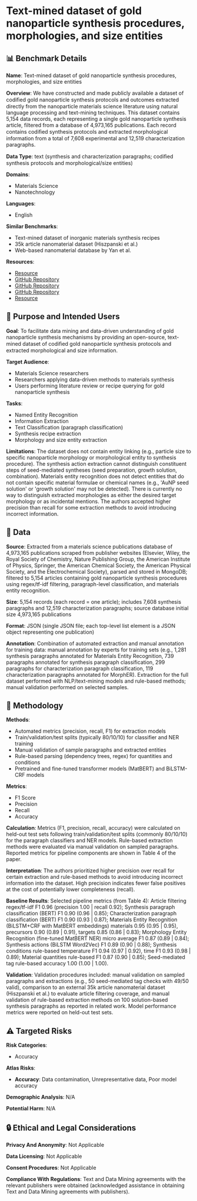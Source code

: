 # Text-mined dataset of gold nanoparticle synthesis procedures, morphologies, and size entities

## 📊 Benchmark Details

**Name**: Text-mined dataset of gold nanoparticle synthesis procedures, morphologies, and size entities

**Overview**: We have constructed and made publicly available a dataset of codiﬁed gold nanoparticle synthesis protocols and outcomes extracted directly from the nanoparticle materials science literature using natural language processing and text-mining techniques. This dataset contains 5,154 data records, each representing a single gold nanoparticle synthesis article, filtered from a database of 4,973,165 publications. Each record contains codiﬁed synthesis protocols and extracted morphological information from a total of 7,608 experimental and 12,519 characterization paragraphs.

**Data Type**: text (synthesis and characterization paragraphs; codiﬁed synthesis protocols and morphological/size entities)

**Domains**:
- Materials Science
- Nanotechnology

**Languages**:
- English

**Similar Benchmarks**:
- Text-mined dataset of inorganic materials synthesis recipes
- 35k article nanomaterial dataset (Hiszpanski et al.)
- Web-based nanomaterial database by Yan et al.

**Resources**:
- [Resource](https://doi.org/10.6084/m9.figshare.16614262.v3)
- [GitHub Repository](https://github.com/CederGroupHub/text-mined-aunp-synthesis_public)
- [GitHub Repository](https://github.com/lbnlp/MatBERT)
- [GitHub Repository](https://github.com/ThilinaRajapakse/simpletransformers)
- [Resource](https://solr.apache.org/)

## 🎯 Purpose and Intended Users

**Goal**: To facilitate data mining and data-driven understanding of gold nanoparticle synthesis mechanisms by providing an open-source, text-mined dataset of codiﬁed gold nanoparticle synthesis protocols and extracted morphological and size information.

**Target Audience**:
- Materials Science researchers
- Researchers applying data-driven methods to materials synthesis
- Users performing literature review or recipe querying for gold nanoparticle synthesis

**Tasks**:
- Named Entity Recognition
- Information Extraction
- Text Classification (paragraph classification)
- Synthesis recipe extraction
- Morphology and size entity extraction

**Limitations**: The dataset does not contain entity linking (e.g., particle size to specific nanoparticle morphology or morphological entity to synthesis procedure). The synthesis action extraction cannot distinguish constituent steps of seed-mediated syntheses (seed preparation, growth solution, combination). Materials entity recognition does not detect entities that do not contain specific material formulae or chemical names (e.g., 'AuNP seed solution' or 'growth solution' may not be detected). There is currently no way to distinguish extracted morphologies as either the desired target morphology or as incidental mentions. The authors accepted higher precision than recall for some extraction methods to avoid introducing incorrect information.

## 💾 Data

**Source**: Extracted from a materials science publications database of 4,973,165 publications scraped from publisher websites (Elsevier, Wiley, the Royal Society of Chemistry, Nature Publishing Group, the American Institute of Physics, Springer, the American Chemical Society, the American Physical Society, and the Electrochemical Society), parsed and stored in MongoDB; filtered to 5,154 articles containing gold nanoparticle synthesis procedures using regex/tf-idf filtering, paragraph-level classification, and materials entity recognition.

**Size**: 5,154 records (each record = one article); includes 7,608 synthesis paragraphs and 12,519 characterization paragraphs; source database initial size 4,973,165 publications

**Format**: JSON (single JSON file; each top-level list element is a JSON object representing one publication)

**Annotation**: Combination of automated extraction and manual annotation for training data: manual annotation by experts for training sets (e.g., 1,281 synthesis paragraphs annotated for Materials Entity Recognition, 739 paragraphs annotated for synthesis paragraph classification, 299 paragraphs for characterization paragraph classification, 119 characterization paragraphs annotated for MorphER). Extraction for the full dataset performed with NLP/text-mining models and rule-based methods; manual validation performed on selected samples.

## 🔬 Methodology

**Methods**:
- Automated metrics (precision, recall, F1) for extraction models
- Train/validation/test splits (typically 80/10/10) for classifier and NER training
- Manual validation of sample paragraphs and extracted entities
- Rule-based parsing (dependency trees, regex) for quantities and conditions
- Pretrained and fine-tuned transformer models (MatBERT) and BiLSTM-CRF models

**Metrics**:
- F1 Score
- Precision
- Recall
- Accuracy

**Calculation**: Metrics (F1, precision, recall, accuracy) were calculated on held-out test sets following train/validation/test splits (commonly 80/10/10) for the paragraph classifiers and NER models. Rule-based extraction methods were evaluated via manual validation on sampled paragraphs. Reported metrics for pipeline components are shown in Table 4 of the paper.

**Interpretation**: The authors prioritized higher precision over recall for certain extraction and rule-based methods to avoid introducing incorrect information into the dataset. High precision indicates fewer false positives at the cost of potentially lower completeness (recall).

**Baseline Results**: Selected pipeline metrics (from Table 4): Article filtering regex/tf-idf F1 0.96 (precision 1.00 | recall 0.92); Synthesis paragraph classification (BERT) F1 0.90 (0.96 | 0.85); Characterization paragraph classification (BERT) F1 0.90 (0.93 | 0.87); Materials Entity Recognition (BiLSTM+CRF with MatBERT embeddings) materials 0.95 (0.95 | 0.95), precursors 0.90 (0.89 | 0.91), targets 0.85 (0.86 | 0.83); Morphology Entity Recognition (fine-tuned MatBERT NER) micro average F1 0.87 (0.89 | 0.84); Synthesis actions (BiLSTM Word2Vec) F1 0.89 (0.90 | 0.88); Synthesis conditions rule-based temperature F1 0.94 (0.97 | 0.92), time F1 0.93 (0.98 | 0.89); Material quantities rule-based F1 0.87 (0.90 | 0.85); Seed-mediated tag rule-based accuracy 1.00 (1.00 | 1.00).

**Validation**: Validation procedures included: manual validation on sampled paragraphs and extractions (e.g., 50 seed-mediated tag checks with 49/50 valid), comparison to an external 35k article nanomaterial dataset (Hiszpanski et al.) to evaluate article filtering coverage, and manual validation of rule-based extraction methods on 100 solution-based synthesis paragraphs as reported in related work. Model performance metrics were reported on held-out test sets.

## ⚠️ Targeted Risks

**Risk Categories**:
- Accuracy

**Atlas Risks**:
- **Accuracy**: Data contamination, Unrepresentative data, Poor model accuracy

**Demographic Analysis**: N/A

**Potential Harm**: N/A

## 🔒 Ethical and Legal Considerations

**Privacy And Anonymity**: Not Applicable

**Data Licensing**: Not Applicable

**Consent Procedures**: Not Applicable

**Compliance With Regulations**: Text and Data Mining agreements with the relevant publishers were obtained (acknowledged assistance in obtaining Text and Data Mining agreements with publishers).
